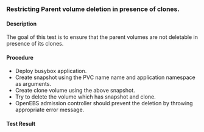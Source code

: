 ### Restricting Parent volume deletion in presence of clones.

#### Description
The goal of this test is to ensure that the parent volumes are not deletable in presence of its clones.

#### Procedure
- Deploy busybox application.
- Create snapshot using the PVC name name and application namespace as arguments.
- Create clone volume using the above snapshot.
- Try to delete the volume which has snapshot and clone.
- OpenEBS admission controller should prevent the deletion by throwing appropriate error message.


#### Test Result
